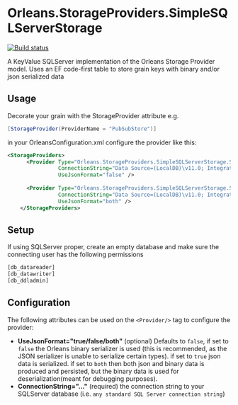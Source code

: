 # Orleans.StorageProviders.SimpleSQLServerStorage

[![Build status](https://ci.appveyor.com/api/projects/status/va1btwb5dkmldoe4?svg=true)](https://ci.appveyor.com/project/amccool/orleans-storageproviders-simplesqlserverstorage)

A KeyValue SQLServer implementation of the Orleans Storage Provider model. Uses an EF code-first table to store grain keys with binary and/or json serialized data

## Usage

Decorate your grain with the StorageProvider attribute e.g.

```cs
[StorageProvider(ProviderName = "PubSubStore")]
```

in your OrleansConfiguration.xml configure the provider like this:

```xml
<StorageProviders>
      <Provider Type="Orleans.StorageProviders.SimpleSQLServerStorage.SimpleSQLServerStorage" Name="PubSubStore"
                ConnectionString="Data Source=(LocalDB)\v11.0; Integrated Security=True;"
                UseJsonFormat="false" />
      
      <Provider Type="Orleans.StorageProviders.SimpleSQLServerStorage.SimpleSQLServerStorage" Name="basic"
                ConnectionString="Data Source=(LocalDB)\v11.0; Integrated Security=True;"
                UseJsonFormat="both" />
    </StorageProviders>
```

## Setup
If using SQLServer proper, create an empty database and make sure the connecting user has the following permissions
```sql
[db_datareader]
[db_datawriter]
[db_ddladmin]
```


## Configuration

The following attributes can be used on the `<Provider/>` tag to configure the provider:

* __UseJsonFormat="true/false/both"__ (optional) Defaults to `false`, if set to `false` the Orleans binary serializer is used (this is recommended, as the JSON serializer is unable to serialize certain types).  if set to `true` json data is serialized.  if set to `both` then both json and binary data is produced and persisted, but the binary data is used for deserialization(meant for debugging purposes).
* __ConnectionString="..."__ (required) the connection string to your SQLServer database (i.e. `any standard SQL Server connection string`)


